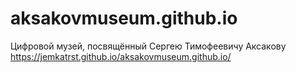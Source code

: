 # aksakovmuseum.github.io
Цифровой музей, посвящённый Сергею Тимофеевичу Аксакову
https://jemkatrst.github.io/aksakovmuseum.github.io/
